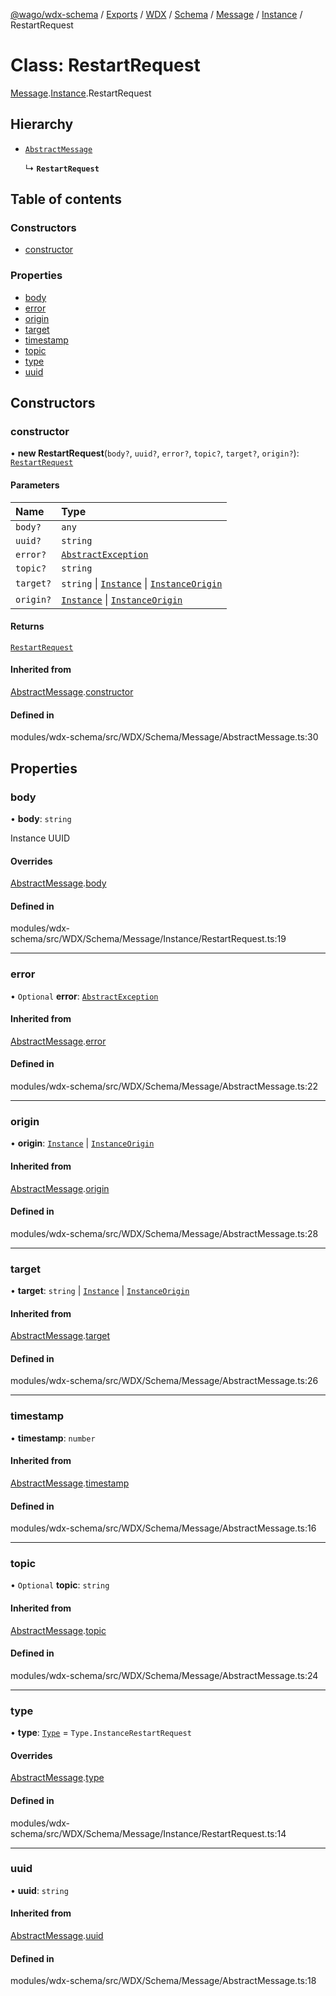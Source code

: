 [@wago/wdx-schema](../README.md) / [Exports](../modules.md) / [WDX](../modules/WDX.md) / [Schema](../modules/WDX.Schema.md) / [Message](../modules/WDX.Schema.Message.md) / [Instance](../modules/WDX.Schema.Message.Instance.md) / RestartRequest

# Class: RestartRequest

[Message](../modules/WDX.Schema.Message.md).[Instance](../modules/WDX.Schema.Message.Instance.md).RestartRequest

## Hierarchy

- [`AbstractMessage`](WDX.Schema.Message.AbstractMessage.md)

  ↳ **`RestartRequest`**

## Table of contents

### Constructors

- [constructor](WDX.Schema.Message.Instance.RestartRequest.md#constructor)

### Properties

- [body](WDX.Schema.Message.Instance.RestartRequest.md#body)
- [error](WDX.Schema.Message.Instance.RestartRequest.md#error)
- [origin](WDX.Schema.Message.Instance.RestartRequest.md#origin)
- [target](WDX.Schema.Message.Instance.RestartRequest.md#target)
- [timestamp](WDX.Schema.Message.Instance.RestartRequest.md#timestamp)
- [topic](WDX.Schema.Message.Instance.RestartRequest.md#topic)
- [type](WDX.Schema.Message.Instance.RestartRequest.md#type)
- [uuid](WDX.Schema.Message.Instance.RestartRequest.md#uuid)

## Constructors

### constructor

• **new RestartRequest**(`body?`, `uuid?`, `error?`, `topic?`, `target?`, `origin?`): [`RestartRequest`](WDX.Schema.Message.Instance.RestartRequest.md)

#### Parameters

| Name | Type |
| :------ | :------ |
| `body?` | `any` |
| `uuid?` | `string` |
| `error?` | [`AbstractException`](WDX.Schema.Model.Exception.AbstractException.md) |
| `topic?` | `string` |
| `target?` | `string` \| [`Instance`](WDX.Schema.Model.Instance.Instance.md) \| [`InstanceOrigin`](WDX.Schema.Model.Instance.InstanceOrigin.md) |
| `origin?` | [`Instance`](WDX.Schema.Model.Instance.Instance.md) \| [`InstanceOrigin`](WDX.Schema.Model.Instance.InstanceOrigin.md) |

#### Returns

[`RestartRequest`](WDX.Schema.Message.Instance.RestartRequest.md)

#### Inherited from

[AbstractMessage](WDX.Schema.Message.AbstractMessage.md).[constructor](WDX.Schema.Message.AbstractMessage.md#constructor)

#### Defined in

modules/wdx-schema/src/WDX/Schema/Message/AbstractMessage.ts:30

## Properties

### body

• **body**: `string`

Instance UUID

#### Overrides

[AbstractMessage](WDX.Schema.Message.AbstractMessage.md).[body](WDX.Schema.Message.AbstractMessage.md#body)

#### Defined in

modules/wdx-schema/src/WDX/Schema/Message/Instance/RestartRequest.ts:19

___

### error

• `Optional` **error**: [`AbstractException`](WDX.Schema.Model.Exception.AbstractException.md)

#### Inherited from

[AbstractMessage](WDX.Schema.Message.AbstractMessage.md).[error](WDX.Schema.Message.AbstractMessage.md#error)

#### Defined in

modules/wdx-schema/src/WDX/Schema/Message/AbstractMessage.ts:22

___

### origin

• **origin**: [`Instance`](WDX.Schema.Model.Instance.Instance.md) \| [`InstanceOrigin`](WDX.Schema.Model.Instance.InstanceOrigin.md)

#### Inherited from

[AbstractMessage](WDX.Schema.Message.AbstractMessage.md).[origin](WDX.Schema.Message.AbstractMessage.md#origin)

#### Defined in

modules/wdx-schema/src/WDX/Schema/Message/AbstractMessage.ts:28

___

### target

• **target**: `string` \| [`Instance`](WDX.Schema.Model.Instance.Instance.md) \| [`InstanceOrigin`](WDX.Schema.Model.Instance.InstanceOrigin.md)

#### Inherited from

[AbstractMessage](WDX.Schema.Message.AbstractMessage.md).[target](WDX.Schema.Message.AbstractMessage.md#target)

#### Defined in

modules/wdx-schema/src/WDX/Schema/Message/AbstractMessage.ts:26

___

### timestamp

• **timestamp**: `number`

#### Inherited from

[AbstractMessage](WDX.Schema.Message.AbstractMessage.md).[timestamp](WDX.Schema.Message.AbstractMessage.md#timestamp)

#### Defined in

modules/wdx-schema/src/WDX/Schema/Message/AbstractMessage.ts:16

___

### topic

• `Optional` **topic**: `string`

#### Inherited from

[AbstractMessage](WDX.Schema.Message.AbstractMessage.md).[topic](WDX.Schema.Message.AbstractMessage.md#topic)

#### Defined in

modules/wdx-schema/src/WDX/Schema/Message/AbstractMessage.ts:24

___

### type

• **type**: [`Type`](../enums/WDX.Schema.Message.Type.md) = `Type.InstanceRestartRequest`

#### Overrides

[AbstractMessage](WDX.Schema.Message.AbstractMessage.md).[type](WDX.Schema.Message.AbstractMessage.md#type)

#### Defined in

modules/wdx-schema/src/WDX/Schema/Message/Instance/RestartRequest.ts:14

___

### uuid

• **uuid**: `string`

#### Inherited from

[AbstractMessage](WDX.Schema.Message.AbstractMessage.md).[uuid](WDX.Schema.Message.AbstractMessage.md#uuid)

#### Defined in

modules/wdx-schema/src/WDX/Schema/Message/AbstractMessage.ts:18
